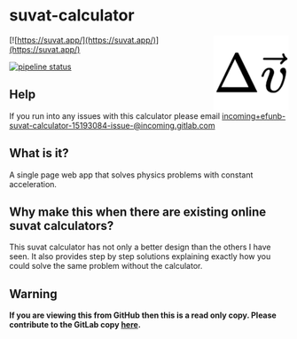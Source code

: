 # suvat-calculator

<img align="right" width="135" src="src/assets/logo.png">

[![https://suvat.app/](https://suvat.app/)](https://suvat.app/)

[![pipeline status](https://gitlab.com/efunb/suvat-calculator/badges/master/pipeline.svg)](https://gitlab.com/efunb/suvat-calculator/commits/master)

## Help

If you run into any issues with this calculator please email [incoming+efunb-suvat-calculator-15193084-issue-@incoming.gitlab.com](mailto:incoming+efunb-suvat-calculator-15193084-issue-@incoming.gitlab.com)

## What is it?

A single page web app that solves physics problems with constant acceleration.

## Why make this when there are existing online suvat calculators?

This suvat calculator has not only a better design than the others I have seen. It also provides step by step solutions explaining exactly how you could solve the same problem without the calculator.

## **Warning**

**If you are viewing this from GitHub then this is a read only copy. Please contribute to the GitLab copy [here](https://gitlab.com/efunb/suvat-calculator).**